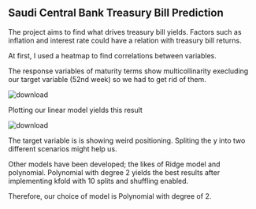 ## Saudi Central Bank Treasury Bill Prediction

The project aims to find what drives treasury bill yields. Factors such as inflation and interest rate could have a relation with treasury bill returns.



At first, I used a heatmap to find correlations between variables. 

The response variables of maturity terms show multicollinarity execluding our target variable (52nd week) so we had to get rid of them.


![download](https://user-images.githubusercontent.com/49822946/145378546-3147377d-ee89-42a5-b7bc-5699d2bfb199.png)


Plotting our linear model yields this result

![download](https://user-images.githubusercontent.com/49822946/145397361-c5638256-774e-4a20-8e9b-5a92c1407ca9.png)

The target variable is is showing weird positioning. Spliting the y into two different scenarios might help us.

Other models have been developed; the likes of Ridge model and polynomial. Polynomial with degree 2 yields the best results after implementing kfold with 10 splits and shuffling enabled.

Therefore, our choice of model is Polynomial with degree of 2.





